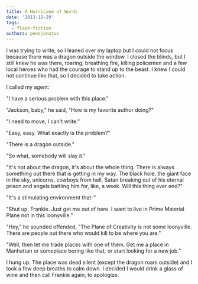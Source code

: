 ```yaml
---
title: A Hurricane of Words
date: '2013-12-29'
tags:
  - flash-fiction
authors: pensjonatus
---
```


I was trying to write, so I leaned over my laptop but I could not focus because
there was a dragon outside the window. I closed the blinds, but I still knew he
was there, roaring, breathing fire, killing policemen and a few local heroes who
had the courage to stand up to the beast. I knew I could not continue like that,
so I decided to take action.

<!-- truncate -->

I called my agent:

"I have a serious problem with this place."

"Jackson, baby," he said, "How is my favorite author doing?"

"I need to move, I can't write."

"Easy, easy. What exactly is the problem?"

"There is a dragon outside."

"So what, somebody will slay it."

"It's not about the dragon, it's about the whole thing. There is always
something out there that is getting in my way. The black hole, the giant face in
the sky, unicorns, cowboys from hell, Satan breaking out of his eternal prison
and angels battling him for, like, a week. Will this thing ever end?"

"It's a stimulating environment that-"

"Shut up, Frankie. Just get me out of here. I want to live in Prime Material
Plane not in this loonyville."

"Hey," he sounded offended, "The Plane of Creativity is not some loonyville.
There are people out there who would kill to be where you are."

"Well, then let me trade places with one of them. Get me a place in Manhattan or
someplace boring like that, or start looking for a new job."

I hung up. The place was dead silent (except the dragon roars outside) and I
took a few deep breaths to calm down. I decided I would drink a glass of wine
and then call Frankie again, to apologize.
